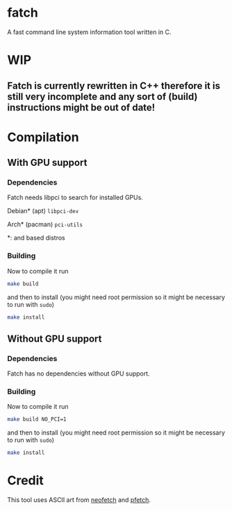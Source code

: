 # fatch
A fast command line system information tool written in C.

# WIP
## Fatch is currently rewritten in C++ therefore it is still very incomplete and any sort of (build) instructions might be out of date!

# Compilation
## With GPU support
### Dependencies
Fatch needs libpci to search for installed GPUs.

Debian* (apt) `libpci-dev`

Arch* (pacman) `pci-utils`

*: and based distros

### Building

Now to compile it run

```bash
make build
```

and then to install (you might need root permission so it might be necessary to run with `sudo`)

```bash
make install
```
## Without GPU support
### Dependencies
Fatch has no dependencies without GPU support.

### Building

Now to compile it run

```bash
make build NO_PCI=1
```

and then to install (you might need root permission so it might be necessary to run with `sudo`)

```bash
make install
```

# Credit
This tool uses ASCII art from [neofetch](https://github.com/dylanaraps/neofetch) and [pfetch](https://github.com/dylanaraps/pfetch).
